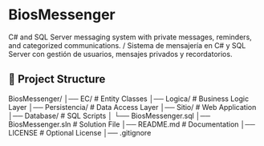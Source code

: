 # BiosMessenger
C# and SQL Server messaging system with private messages, reminders, and categorized communications. / Sistema de mensajería en C# y SQL Server con gestión de usuarios, mensajes privados y recordatorios.

## 📂 Project Structure
BiosMessenger/
│── EC/ # Entity Classes
│── Logica/ # Business Logic Layer
│── Persistencia/ # Data Access Layer
│── Sitio/ # Web Application
│── Database/ # SQL Scripts
│ └── BiosMessenger.sql
│── BiosMessenger.sln # Solution File
│── README.md # Documentation
│── LICENSE # Optional License
│── .gitignore
